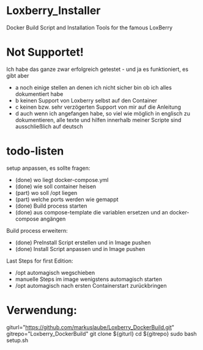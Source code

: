 # Loxberry_Installer
Docker Build Script and Installation Tools for the famous LoxBerry

# Not Supportet!
Ich habe das ganze zwar erfolgreich getestet - und ja es funktioniert, es gibt aber
 - a noch einige stellen an denen ich nicht sicher bin ob ich alles dokumentiert habe
 - b keinen Support von Loxberry selbst auf den Container
 - c keinen bzw. sehr verzögerten Support von mir auf die Anleitung
 - d auch wenn ich angefangen habe, so viel wie möglich in englisch zu dokumentieren, alle texte und hilfen innerhalb meiner Scripte sind ausschließlich auf deutsch 

# todo-listen
setup anpassen, es sollte fragen:
- (done) wo liegt docker-compose.yml
- (done) wie soll container heisen
- (part) wo soll /opt liegen
- (part) welche ports werden wie gemappt
- (done) Build process starten 
- (done) aus compose-template die variablen ersetzen und an docker-compose angängen

Build process erweitern:
- (done) PreInstall Script erstellen und in Image pushen
- (done) Install Script anpassen und in Image pushen

Last Steps for first Edition:
- /opt automagisch wegschieben
- manuelle Steps im image wenigstens automagisch starten
- /opt automagisch nach ersten Containerstart zurückbringen

# Verwendung:
giturl="https://github.com/markuslaube/Loxberry_DockerBuild.git"
gitrepo="Loxberry_DockerBuild"
git clone ${giturl}
cd ${gitrepo}
sudo bash setup.sh
